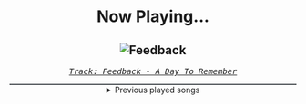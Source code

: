 <div align="center"> 
<h1>Now Playing...</h1>

![Feedback](https://i.scdn.co/image/ab67616d00001e02bdd88c824371160fbe8ad6f2)
--
_<samp><a href="https://open.spotify.com/track/4rpw43XrPiHKER3nSL2vZH">Track: Feedback - A Day To Remember</a></samp>_

<div style="border: 1px #4B5054 solid"></div>
<details>
  <summary>
    Previous played songs
  </summary>
  <table>
    <thead>
      <tr>
        <th>
          Artist
        </th>
        <th>
          Song
        </th>
        <th>
          Link
        </th>
      </tr>
    </thead>
    <tbody>
      <tr><td>A Day To Remember</td><td>Feedback</td><td><a href="https://open.spotify.com/track/4rpw43XrPiHKER3nSL2vZH">https://open.spotify.com/track/4rpw43XrPiHKER3nSL2vZH</a></td></tr><tr><td>SWARM</td><td>Make It Out Alive</td><td><a href="https://open.spotify.com/track/6lBIyFHLLDe30Rg4kvt9Kw">https://open.spotify.com/track/6lBIyFHLLDe30Rg4kvt9Kw</a></td></tr><tr><td>Daedric</td><td>Alchemy</td><td><a href="https://open.spotify.com/track/3fkA9mS8PFF7EDyBqnmL6s">https://open.spotify.com/track/3fkA9mS8PFF7EDyBqnmL6s</a></td></tr><tr><td>Essenger</td><td>Divine Virus</td><td><a href="https://open.spotify.com/track/5iTda1icTNQH81m8nASF8t">https://open.spotify.com/track/5iTda1icTNQH81m8nASF8t</a></td></tr><tr><td>Bad Omens</td><td>HEDONIST [RECHARGED]</td><td><a href="https://open.spotify.com/track/1mt96PNdA3hhC0Xk0tRJUy">https://open.spotify.com/track/1mt96PNdA3hhC0Xk0tRJUy</a></td></tr><tr><td>Self Deception</td><td>Blood & Scars</td><td><a href="https://open.spotify.com/track/3Cp4oTzZ6raUMwqTiQHUic">https://open.spotify.com/track/3Cp4oTzZ6raUMwqTiQHUic</a></td></tr><tr><td>SWARM</td><td>No Salvation</td><td><a href="https://open.spotify.com/track/3D2QqzVQ4238uGCJo5YrE3">https://open.spotify.com/track/3D2QqzVQ4238uGCJo5YrE3</a></td></tr><tr><td>Sleep Token</td><td>Rain</td><td><a href="https://open.spotify.com/track/0GXwlEXCO8qeeeOIYpsR3m">https://open.spotify.com/track/0GXwlEXCO8qeeeOIYpsR3m</a></td></tr><tr><td>Daedric</td><td>Dawnbreaker</td><td><a href="https://open.spotify.com/track/4BmTh4pg7X6scg5SOtBLT4">https://open.spotify.com/track/4BmTh4pg7X6scg5SOtBLT4</a></td></tr><tr><td>Raizer</td><td>Fight To Infinity</td><td><a href="https://open.spotify.com/track/6gw6s2ZKsPqGdDn7Devco3">https://open.spotify.com/track/6gw6s2ZKsPqGdDn7Devco3</a></td></tr><tr><td>Bad Omens</td><td>ANYTHING > HUMAN</td><td><a href="https://open.spotify.com/track/7I50EtrBjzjZmHwLj7BeFl">https://open.spotify.com/track/7I50EtrBjzjZmHwLj7BeFl</a></td></tr><tr><td>SWARM</td><td>Alpha & Omega</td><td><a href="https://open.spotify.com/track/1m2Rimh8YEA6mirZDErK6g">https://open.spotify.com/track/1m2Rimh8YEA6mirZDErK6g</a></td></tr><tr><td>BABYMETAL</td><td>RATATATA</td><td><a href="https://open.spotify.com/track/14WYmNQWvR2TTWoRp8t9Ml">https://open.spotify.com/track/14WYmNQWvR2TTWoRp8t9Ml</a></td></tr><tr><td>Siamese</td><td>Predator</td><td><a href="https://open.spotify.com/track/6Cwk36wUF09SwKpFcbDmsb">https://open.spotify.com/track/6Cwk36wUF09SwKpFcbDmsb</a></td></tr><tr><td>Bury Tomorrow</td><td>Villain Arc</td><td><a href="https://open.spotify.com/track/1uX9dEAb6lIuAgndCYZcQl">https://open.spotify.com/track/1uX9dEAb6lIuAgndCYZcQl</a></td></tr><tr><td>CORPSE</td><td>CODE MISTAKE</td><td><a href="https://open.spotify.com/track/39iRz0h1eZOyXzch8tKQit">https://open.spotify.com/track/39iRz0h1eZOyXzch8tKQit</a></td></tr><tr><td>Vana</td><td>BEG!</td><td><a href="https://open.spotify.com/track/0g9GhfqFotNeAt2TuggiEh">https://open.spotify.com/track/0g9GhfqFotNeAt2TuggiEh</a></td></tr><tr><td>Attack Attack!</td><td>Concrete</td><td><a href="https://open.spotify.com/track/2grLZw9UmUUwMoyZj9AAY7">https://open.spotify.com/track/2grLZw9UmUUwMoyZj9AAY7</a></td></tr><tr><td>SWARM</td><td>Devil's At Your Door</td><td><a href="https://open.spotify.com/track/2dD4peQoDBVZE6kx5DjaNN">https://open.spotify.com/track/2dD4peQoDBVZE6kx5DjaNN</a></td></tr><tr><td>Crystal Lake</td><td>Rebirth</td><td><a href="https://open.spotify.com/track/0JjaBtJv5jHQG5pQlEAhPa">https://open.spotify.com/track/0JjaBtJv5jHQG5pQlEAhPa</a></td></tr>
    </tbody>
  </table>
</details>

</div>
